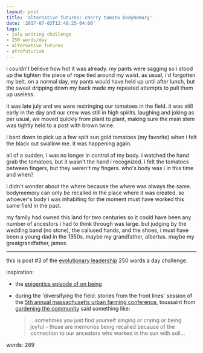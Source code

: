 ```yaml
---
layout: post
title: 'alternative futures: cherry tomato bodymemory'
date: '2017-07-03T12:48:25-04:00'
tags:
- july writing challenge
- 250 words/day
- alternative futures
- afrofuturism
--- 
```


i couldn't believe how hot it was already. my pants were sagging so i stood up the tighten the piece of rope tied around my waist. as usual, i'd forgotten my belt. on a normal day, my pants would have held up until after lunch, but the sweat dripping down my back made my repeated attempts to pull them up useless. 

it was late july and we were restringing our tomatoes in the field. it was still early in the day and our crew was still in high spirits. laughing and joking as per usual, we moved quickly from plant to plant, making sure the main stem was tightly held to a post with brown twine. 

i bent down to pick up a few split sun gold tomatoes (my favorite) when i felt the black out swallow me. it was happening again. 

all of a sudden, i was no longer in control of my body. i watched the hand grab the tomatoes, but it wasn't the hand i recognized. i felt the tomatoes between fingers, but they weren't my fingers. who's body was i in this time and when? 

i didn't wonder about the where because the where was always the same. bodymemory can only be recalled in the place where it was created. so whoever's body i was inhabiting for the moment must have worked this same field in the past. 

my family had owned this land for two centuries so it could have been any number of ancestors i had to think through was large. but judging by the wedding band (no stone), the callused hands, and the shoes, i must have been a young dad in the 1950s. maybe my grandfather, albertus. maybe my greatgrandfather, james. 

---

this is post #3 of the [evolutionary leadership](https://www.gibranrivera.com/the-workshop/) 250 words a day challenge. 

inspiration: 

* the [epigentics episode of on being](https://onbeing.org/programs/rachel-yehuda-how-trauma-and-resilience-cross-generations/)
* during the 'diversifying the field: stories from the front lines' session of the [5th annual massachusetts urban farming conference](https://www.eventbrite.com/e/5th-annual-massachusetts-urban-farming-conference-tickets-29806740764), toussaint from [gardening the community](http://www.gardeningthecommunity.org/) said something like:

	> ...sometimes you just find yourself singing or crying or being joyful - those are memories being recalled because of the connection to our ancestors who worked in the sun with soil...

words: 289
